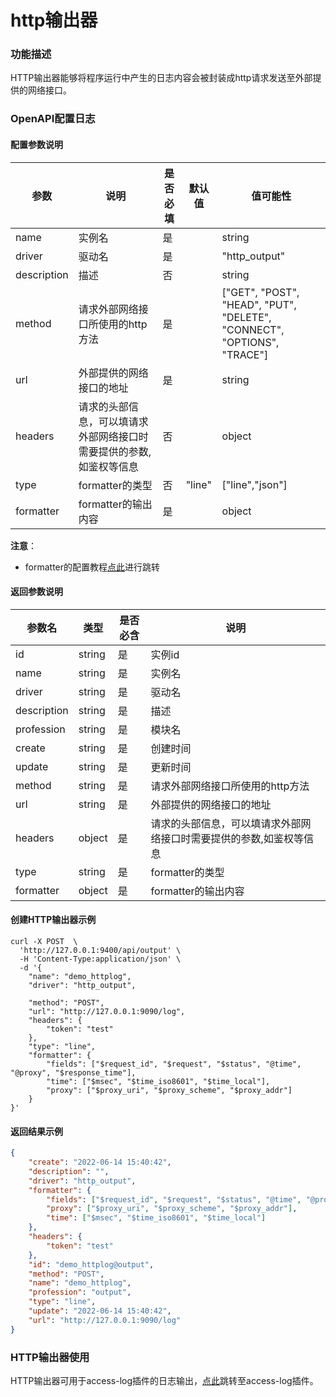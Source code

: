 # http输出器

### 功能描述

HTTP输出器能够将程序运行中产生的日志内容会被封装成http请求发送至外部提供的网络接口。



### OpenAPI配置日志

#### 配置参数说明

| 参数        | 说明                                                         | 是否必填 | 默认值 | 值可能性                                                     |
| ----------- | ------------------------------------------------------------ | -------- | ------ | ------------------------------------------------------------ |
| name        | 实例名                                                       | 是       |        | string                                                       |
| driver      | 驱动名                                        | 是       |        | "http_output"                                                |
| description | 描述                                                         | 否       |        | string                                                       |
| method      | 请求外部网络接口所使用的http方法                             | 是       |        | ["GET", "POST", "HEAD", "PUT", "DELETE", "CONNECT", "OPTIONS", "TRACE"] |
| url         | 外部提供的网络接口的地址                                     | 是       |        | string                                                       |
| headers     | 请求的头部信息，可以填请求外部网络接口时需要提供的参数,如鉴权等信息 | 否       |        | object                                                       |
| type        | formatter的类型                                              | 否       | "line" | ["line","json"]                                              |
| formatter   | formatter的输出内容                                          | 是       |        | object                                                       |

**注意**：

* formatter的配置教程[点此](/docs/apinto/formatter/)进行跳转



#### 返回参数说明

| 参数名      | 类型   | 是否必含 | 说明                                                         |
| ----------- | ------ | -------- | ------------------------------------------------------------ |
| id          | string | 是       | 实例id                                                       |
| name        | string | 是       | 实例名                                                       |
| driver      | string | 是       | 驱动名                                                       |
| description | string | 是       | 描述                                                         |
| profession  | string | 是       | 模块名                                                       |
| create      | string | 是       | 创建时间                                                     |
| update      | string | 是       | 更新时间                                                     |
| method      | string | 是       | 请求外部网络接口所使用的http方法                             |
| url         | string | 是       | 外部提供的网络接口的地址                                     |
| headers     | object | 是       | 请求的头部信息，可以填请求外部网络接口时需要提供的参数,如鉴权等信息 |
| type        | string | 是       | formatter的类型                                              |
| formatter   | object | 是       | formatter的输出内容                                          |



#### 创建HTTP输出器示例

```shell
curl -X POST  \
  'http://127.0.0.1:9400/api/output' \
  -H 'Content-Type:application/json' \
  -d '{
	"name": "demo_httplog",
	"driver": "http_output",

	"method": "POST",
	"url": "http://127.0.0.1:9090/log",
	"headers": {
		"token": "test"
	},
	"type": "line",
	"formatter": {
		"fields": ["$request_id", "$request", "$status", "@time", "@proxy", "$response_time"],
		"time": ["$msec", "$time_iso8601", "$time_local"],
		"proxy": ["$proxy_uri", "$proxy_scheme", "$proxy_addr"]
	}
}'
```



#### 返回结果示例

```json
{
	"create": "2022-06-14 15:40:42",
	"description": "",
	"driver": "http_output",
	"formatter": {
		"fields": ["$request_id", "$request", "$status", "@time", "@proxy", "$response_time"],
		"proxy": ["$proxy_uri", "$proxy_scheme", "$proxy_addr"],
		"time": ["$msec", "$time_iso8601", "$time_local"]
	},
	"headers": {
		"token": "test"
	},
	"id": "demo_httplog@output",
	"method": "POST",
	"name": "demo_httplog",
	"profession": "output",
	"type": "line",
	"update": "2022-06-14 15:40:42",
	"url": "http://127.0.0.1:9090/log"
}
```



### HTTP输出器使用

HTTP输出器可用于access-log插件的日志输出，[点此](/docs/apinto/plugins/access_log)跳转至access-log插件。

